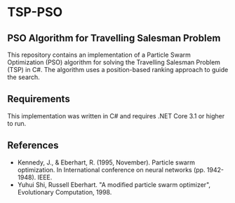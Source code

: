 # TSP-PSO

## PSO Algorithm for Travelling Salesman Problem
This repository contains an implementation of a Particle Swarm Optimization (PSO) algorithm for solving the Travelling Salesman Problem (TSP) in C#. The algorithm uses a position-based ranking approach to guide the search. 

## Requirements
This implementation was written in C# and requires .NET Core 3.1 or higher to run.

## References
- Kennedy, J., & Eberhart, R. (1995, November). Particle swarm optimization. In International conference on neural networks (pp. 1942-1948). IEEE.
- Yuhui Shi, Russell Eberhart. "A modified particle swarm optimizer", Evolutionary Computation, 1998.
